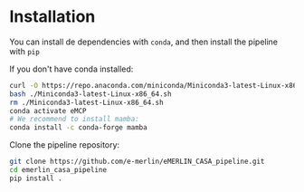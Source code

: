 # Installation

You can install de dependencies with `conda`, and then install the pipeline with `pip`

If you don't have conda installed:

```bash
curl -O https://repo.anaconda.com/miniconda/Miniconda3-latest-Linux-x86_64.sh
bash ./Miniconda3-latest-Linux-x86_64.sh
rm ./Miniconda3-latest-Linux-x86_64.sh
conda activate eMCP
# We recommend to install mamba:
conda install -c conda-forge mamba
```

Clone the pipeline repository:

```bash
git clone https://github.com/e-merlin/eMERLIN_CASA_pipeline.git
cd emerlin_casa_pipeline
pip install .
```

